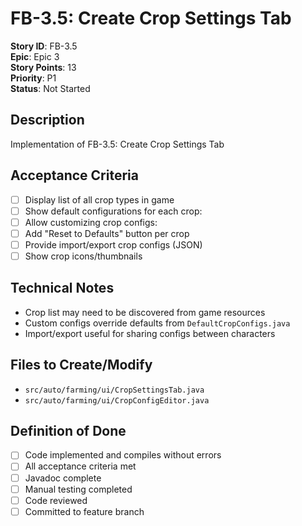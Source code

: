 # FB-3.5: Create Crop Settings Tab

**Story ID**: FB-3.5  
**Epic**: Epic 3  
**Story Points**: 13  
**Priority**: P1  
**Status**: Not Started  

## Description
Implementation of FB-3.5: Create Crop Settings Tab

## Acceptance Criteria
- [ ] Display list of all crop types in game
- [ ] Show default configurations for each crop:
- [ ] Allow customizing crop configs:
- [ ] Add "Reset to Defaults" button per crop
- [ ] Provide import/export crop configs (JSON)
- [ ] Show crop icons/thumbnails

## Technical Notes
- Crop list may need to be discovered from game resources
- Custom configs override defaults from `DefaultCropConfigs.java`
- Import/export useful for sharing configs between characters

## Files to Create/Modify
- `src/auto/farming/ui/CropSettingsTab.java`
- `src/auto/farming/ui/CropConfigEditor.java`

## Definition of Done
- [ ] Code implemented and compiles without errors
- [ ] All acceptance criteria met
- [ ] Javadoc complete
- [ ] Manual testing completed
- [ ] Code reviewed
- [ ] Committed to feature branch

